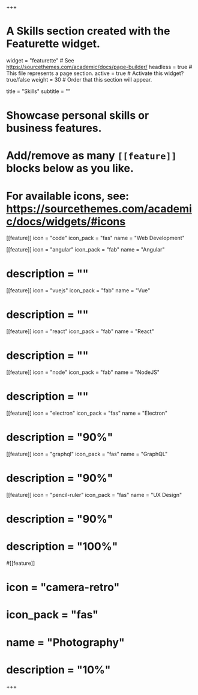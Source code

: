 +++
# A Skills section created with the Featurette widget.
widget = "featurette"  # See https://sourcethemes.com/academic/docs/page-builder/
headless = true  # This file represents a page section.
active = true  # Activate this widget? true/false
weight = 30  # Order that this section will appear.

title = "Skills"
subtitle = ""

# Showcase personal skills or business features.
# 
# Add/remove as many `[[feature]]` blocks below as you like.
# 
# For available icons, see: https://sourcethemes.com/academic/docs/widgets/#icons

[[feature]]
  icon = "code"
  icon_pack = "fas"
  name = "Web Development"
  
[[feature]]
  icon = "angular"
  icon_pack = "fab"
  name = "Angular"
#  description = ""  
  
[[feature]]
  icon = "vuejs"
  icon_pack = "fab"
  name = "Vue"
#  description = ""  
  
[[feature]]
  icon = "react"
  icon_pack = "fab"
  name = "React"
#  description = ""  
  
[[feature]]
  icon = "node"
  icon_pack = "fab"
  name = "NodeJS"
#  description = ""  

[[feature]]
  icon = "electron"
  icon_pack = "fas"
  name = "Electron"
#  description = "90%"

[[feature]]
  icon = "graphql"
  icon_pack = "fas"
  name = "GraphQL"
#  description = "90%"

[[feature]]
  icon = "pencil-ruler"
  icon_pack = "fas"
  name = "UX Design"
#  description = "90%"

  
#  description = "100%"  
  
#[[feature]]
#  icon = "camera-retro"
#  icon_pack = "fas"
#  name = "Photography"
#  description = "10%"

+++
